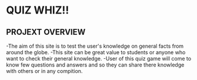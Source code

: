 # QUIZ WHIZ!!

## PROJEXT OVERVIEW

-The aim of this site is to test the user's knowledge on general facts from around the globe.
-This site can be great value to students or anyone who want to check their general knowledge.
-User of this quiz game will come to know few questions and answers and so they can share there 
 knowledge with others or in any compition.